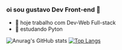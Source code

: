### oi sou gustavo Dev Front-end 👋



- 🔭 hoje trabalho com Dev-Web Full-stack
- 🌱 estudando Pyton


![Anurag's GitHub stats](https://github-readme-stats.vercel.app/api?username=gustavo-ribeiro-couto&show_icons=true&theme=dark)
[![Top Langs](https://github-readme-stats.vercel.app/api/top-langs/?username=gustavo-ribeiro-couto&layout=compact)](https://github.com/anuraghazra/github-readme-stats)


